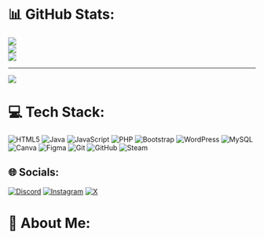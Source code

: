# 📊 GitHub Stats:
![](https://github-readme-stats.vercel.app/api?username=ElTitoJuande&theme=github_dark&hide_border=true&include_all_commits=false&count_private=false)<br/>
![](https://github-readme-streak-stats.herokuapp.com/?user=ElTitoJuande&theme=github_dark&hide_border=true)<br/>
![](https://github-readme-stats.vercel.app/api/top-langs/?username=ElTitoJuande&theme=github_dark&hide_border=true&include_all_commits=false&count_private=false&layout=compact)

---
[![](https://visitcount.itsvg.in/api?id=ElTitoJuande&icon=10&color=13)](https://visitcount.itsvg.in)

# 💻 Tech Stack:
![HTML5](https://img.shields.io/badge/html5-%23E34F26.svg?style=plastic&logo=html5&logoColor=white) ![Java](https://img.shields.io/badge/java-%23ED8B00.svg?style=plastic&logo=openjdk&logoColor=white) ![JavaScript](https://img.shields.io/badge/javascript-%23323330.svg?style=plastic&logo=javascript&logoColor=%23F7DF1E) ![PHP](https://img.shields.io/badge/php-%23777BB4.svg?style=plastic&logo=php&logoColor=white) ![Bootstrap](https://img.shields.io/badge/bootstrap-%238511FA.svg?style=plastic&logo=bootstrap&logoColor=white) ![WordPress](https://img.shields.io/badge/WordPress-%23117AC9.svg?style=plastic&logo=WordPress&logoColor=white) ![MySQL](https://img.shields.io/badge/mysql-4479A1.svg?style=plastic&logo=mysql&logoColor=white) ![Canva](https://img.shields.io/badge/Canva-%2300C4CC.svg?style=plastic&logo=Canva&logoColor=white) ![Figma](https://img.shields.io/badge/figma-%23F24E1E.svg?style=plastic&logo=figma&logoColor=white) ![Git](https://img.shields.io/badge/git-%23F05033.svg?style=plastic&logo=git&logoColor=white) ![GitHub](https://img.shields.io/badge/github-%23121011.svg?style=plastic&logo=github&logoColor=white) ![Steam](https://img.shields.io/badge/steam-%23000000.svg?style=plastic&logo=steam&logoColor=white)


## 🌐 Socials:
[![Discord](https://img.shields.io/badge/Discord-%237289DA.svg?logo=discord&logoColor=white)](https://discord.gg/eltitojuande#0) [![Instagram](https://img.shields.io/badge/Instagram-%23E4405F.svg?logo=Instagram&logoColor=white)](https://instagram.com/Juande00) [![X](https://img.shields.io/badge/X-black.svg?logo=X&logoColor=white)](https://x.com/ElTitoJuande) 


# 💫 About Me:
<!-- Proudly created with GPRM ( https://gprm.itsvg.in ) -->
